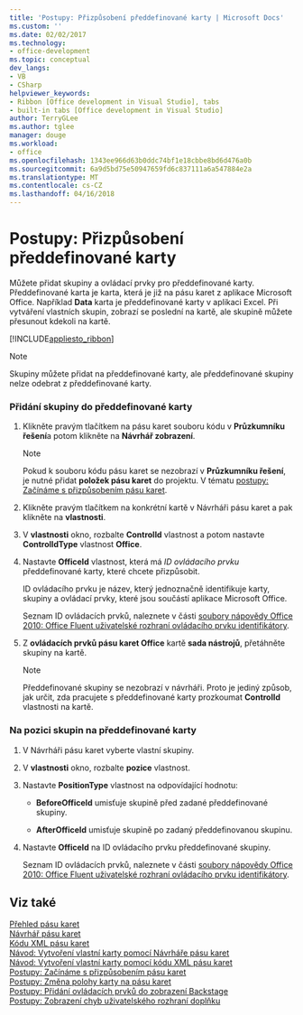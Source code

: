 ```yaml
---
title: 'Postupy: Přizpůsobení předdefinované karty | Microsoft Docs'
ms.custom: ''
ms.date: 02/02/2017
ms.technology:
- office-development
ms.topic: conceptual
dev_langs:
- VB
- CSharp
helpviewer_keywords:
- Ribbon [Office development in Visual Studio], tabs
- built-in tabs [Office development in Visual Studio]
author: TerryGLee
ms.author: tglee
manager: douge
ms.workload:
- office
ms.openlocfilehash: 1343ee966d63b0ddc74bf1e18cbbe8bd6d476a0b
ms.sourcegitcommit: 6a9d5bd75e50947659fd6c837111a6a547884e2a
ms.translationtype: MT
ms.contentlocale: cs-CZ
ms.lasthandoff: 04/16/2018
---
```

# <a name="how-to-customize-a-built-in-tab"></a>Postupy: Přizpůsobení předdefinované karty
  Můžete přidat skupiny a ovládací prvky pro předdefinované karty. Předdefinované karta je karta, která je již na pásu karet z aplikace Microsoft Office. Například **Data** karta je předdefinované karty v aplikaci Excel. Při vytváření vlastních skupin, zobrazí se poslední na kartě, ale skupině můžete přesunout kdekoli na kartě.  
  
 [!INCLUDE[appliesto_ribbon](../vsto/includes/appliesto-ribbon-md.md)]  
  
> [!NOTE]  
>  Skupiny můžete přidat na předdefinované karty, ale předdefinované skupiny nelze odebrat z předdefinované karty.  
  
### <a name="to-add-groups-to-a-built-in-tab"></a>Přidání skupiny do předdefinované karty  
  
1.  Klikněte pravým tlačítkem na pásu karet souboru kódu v **Průzkumníku řešení**a potom klikněte na **Návrhář zobrazení**.  
  
    > [!NOTE]  
    >  Pokud k souboru kódu pásu karet se nezobrazí v **Průzkumníku řešení**, je nutné přidat **položek pásu karet** do projektu. V tématu [postupy: Začínáme s přizpůsobením pásu karet](../vsto/how-to-get-started-customizing-the-ribbon.md).  
  
2.  Klikněte pravým tlačítkem na konkrétní kartě v Návrháři pásu karet a pak klikněte na **vlastnosti**.  
  
3.  V **vlastnosti** okno, rozbalte **ControlId** vlastnost a potom nastavte **ControlIdType** vlastnost **Office**.  
  
4.  Nastavte **OfficeId** vlastnost, která má *ID ovládacího prvku* předdefinované karty, které chcete přizpůsobit.  
  
     ID ovládacího prvku je název, který jednoznačně identifikuje karty, skupiny a ovládací prvky, které jsou součástí aplikace Microsoft Office.  
  
     Seznam ID ovládacích prvků, naleznete v části [soubory nápovědy Office 2010: Office Fluent uživatelské rozhraní ovládacího prvku identifikátory](http://go.microsoft.com/fwlink/?LinkID=181052).  
  
5.  Z **ovládacích prvků pásu karet Office** kartě **sada nástrojů**, přetáhněte skupiny na kartě.  
  
    > [!NOTE]  
    >  Předdefinované skupiny se nezobrazí v návrháři. Proto je jediný způsob, jak určit, zda pracujete s předdefinované karty prozkoumat **ControlId** vlastnosti na kartě.  
  
### <a name="to-position-groups-on-a-built-in-tab"></a>Na pozici skupin na předdefinované karty  
  
1.  V Návrháři pásu karet vyberte vlastní skupiny.  
  
2.  V **vlastnosti** okno, rozbalte **pozice** vlastnost.  
  
3.  Nastavte **PositionType** vlastnost na odpovídající hodnotu:  
  
    -   **BeforeOfficeId** umisťuje skupině před zadané předdefinované skupiny.  
  
    -   **AfterOfficeId** umisťuje skupině po zadaný předdefinovanou skupinu.  
  
4.  Nastavte **OfficeId** na ID ovládacího prvku předdefinované skupiny.  
  
     Seznam ID ovládacích prvků, naleznete v části [soubory nápovědy Office 2010: Office Fluent uživatelské rozhraní ovládacího prvku identifikátory](http://go.microsoft.com/fwlink/?LinkID=181052).  
  
## <a name="see-also"></a>Viz také  
 [Přehled pásu karet](../vsto/ribbon-overview.md)   
 [Návrhář pásu karet](../vsto/ribbon-designer.md)   
 [Kódu XML pásu karet](../vsto/ribbon-xml.md)   
 [Návod: Vytvoření vlastní karty pomocí Návrháře pásu karet](../vsto/walkthrough-creating-a-custom-tab-by-using-the-ribbon-designer.md)   
 [Návod: Vytvoření vlastní karty pomocí kódu XML pásu karet](../vsto/walkthrough-creating-a-custom-tab-by-using-ribbon-xml.md)   
 [Postupy: Začínáme s přizpůsobením pásu karet](../vsto/how-to-get-started-customizing-the-ribbon.md)   
 [Postupy: Změna polohy karty na pásu karet](../vsto/how-to-change-the-position-of-a-tab-on-the-ribbon.md)   
 [Postupy: Přidání ovládacích prvků do zobrazení Backstage](../vsto/how-to-add-controls-to-the-backstage-view.md)   
 [Postupy: Zobrazení chyb uživatelského rozhraní doplňku](../vsto/how-to-show-add-in-user-interface-errors.md)  
  
  